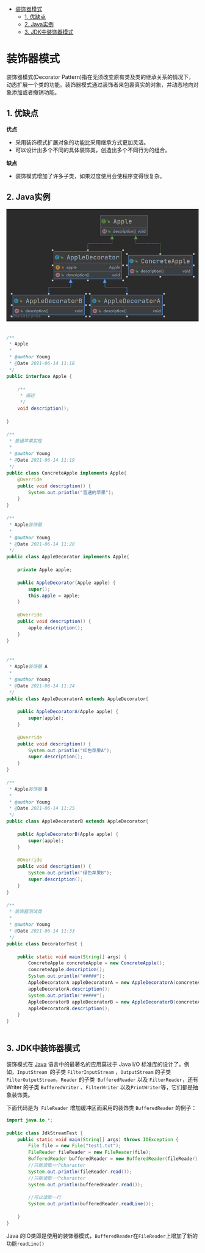 - [装饰器模式](#装饰器模式)
    - [1. 优缺点](#1-优缺点)
    - [2. Java实例](#2-java实例)
    - [3. JDK中装饰器模式](#3-jdk中装饰器模式)

# 装饰器模式

装饰器模式(Decorator Pattern)指在无须改变原有类及类的继承关系的情况下，动态扩展一个类的功能。装饰器模式通过装饰者来包裹真实的对象，并动态地向对象添加或者撤销功能。

## 1. 优缺点

**优点**

- 采用装饰模式扩展对象的功能比采用继承方式更加灵活。
- 可以设计出多个不同的具体装饰类，创造出多个不同行为的组合。

**缺点**

- 装饰模式增加了许多子类，如果过度使用会使程序变得很复杂。

## 2. Java实例

![](./images/DecoratorPattern.png)

```java

/**
 * Apple
 *
 * @author Young
 * @Date 2021-06-14 11:18
 */
public interface Apple {

    /**
     * 描述
     */
    void description();

}

/**
 * 普通苹果实现
 *
 * @author Young
 * @Date 2021-06-14 11:19
 */
public class ConcreteApple implements Apple{
    @Override
    public void description() {
        System.out.println("普通的苹果");
    }
}

/**
 * Apple装饰器
 *
 * @author Young
 * @Date 2021-06-14 11:20
 */
public class AppleDecorator implements Apple{

    private Apple apple;

    public AppleDecorator(Apple apple) {
        super();
        this.apple = apple;
    }

    @Override
    public void description() {
        apple.description();
    }
}


/**
 * Apple装饰器 A
 *
 * @author Young
 * @Date 2021-06-14 11:24
 */
public class AppleDecoratorA extends AppleDecorator{

    public AppleDecoratorA(Apple apple) {
        super(apple);
    }

    @Override
    public void description() {
        System.out.println("红色苹果A");
        super.description();
    }
}

/**
 * Apple装饰器 B
 *
 * @author Young
 * @Date 2021-06-14 11:25
 */
public class AppleDecoratorB extends AppleDecorator{

    public AppleDecoratorB(Apple apple) {
        super(apple);
    }

    @Override
    public void description() {
        System.out.println("绿色苹果B");
        super.description();
    }
}

/**
 * 装饰器测试类
 *
 * @author Young
 * @Date 2021-06-14 11:33
 */
public class DecoratorTest {

    public static void main(String[] args) {
        ConcreteApple concreteApple = new ConcreteApple();
        concreteApple.description();
        System.out.println("#####");
        AppleDecoratorA appleDecoratorA = new AppleDecoratorA(concreteApple);
        appleDecoratorA.description();
        System.out.println("#####");
        AppleDecoratorB appleDecoratorB = new AppleDecoratorB(concreteApple);
        appleDecoratorB.description();
    }
}



```

## 3. JDK中装饰器模式

装饰模式在 [Java](http://c.biancheng.net/java/) 语言中的最著名的应用莫过于 Java I/O 标准库的设计了。例如，`InputStream `的子类 `FilterInputStream`
，`OutputStream` 的子类 `FilterOutputStream`，`Reader` 的子类` BufferedReader` 以及 `FilterReader`，还有 Writer 的子类 `BufferedWriter`
、`FilterWriter` 以及` PrintWriter `等，它们都是抽象装饰类。

下面代码是为` FileReader` 增加缓冲区而采用的装饰类 `BufferedReader` 的例子：

```java
import java.io.*;

public class JdkStreamTest {
    public static void main(String[] args) throws IOException {
        File file = new File("test1.txt");
        FileReader fileReader = new FileReader(file);
        BufferedReader bufferedReader = new BufferedReader(fileReader);
        //只能读取一个character
        System.out.println(fileReader.read());
        //只能读取一个character
        System.out.println(bufferedReader.read());
        
        //可以读取一行
        System.out.println(bufferedReader.readLine());

    }
}
```

Java 的IO类即是使用的装饰器模式，`BufferedReader`在`FileReader`上增加了新的功能`readLine()`
